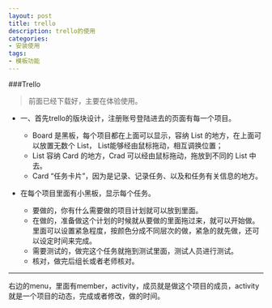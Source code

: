 ```yaml
---
layout: post
title: trello
description: trello的使用
categories:
- 安装使用
tags:
- 模板功能
---
```



###Trello
> 前面已经下载好，主要在体验使用。

+ 一、首先trello的版块设计，注册账号登陆进去的页面有每一个项目。
  -  Board 是黑板，每个项目都在上面可以显示，容纳 List 的地方，在上面可以放置无数个 List， List能够经由鼠标拖动，相互调换位置；
  -  List 容纳 Card 的地方，Crad 可以经由鼠标拖动，拖放到不同的 List 中去。
  -  Card “任务卡片”，因为是记录、记录任务、以及和任务有关信息的地方。


+ 在每个项目里面有小黑板，显示每个任务。
  - 要做的，你有什么需要做的项目计划就可以放到里面。
  - 在做的，准备做这个计划的时候就从要做的里面拖过来，就可以开始做。里面可以设置紧急程度，按颜色分成不同层次的做，紧急的就先做，还可以设定时间来完成。
  - 需要测试的，做完这个任务就拖到测试里面，测试人员进行测试。
  - 核对，做完后组长或者老师核对。

***
右边的menu，里面有member，activity，成员就是做这个项目的成员，activity就是一个项目的动态，完成或者修改，做的时间。




